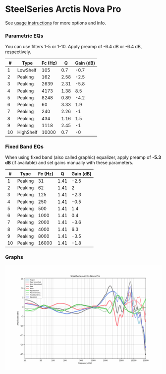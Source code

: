 # SteelSeries Arctis Nova Pro
See [usage instructions](https://github.com/jaakkopasanen/AutoEq#usage) for more options and info.

### Parametric EQs
You can use filters 1-5 or 1-10. Apply preamp of -6.4 dB or -6.4 dB, respectively.

|   # | Type      |   Fc (Hz) |    Q |   Gain (dB) |
|-----|-----------|-----------|------|-------------|
|   1 | LowShelf  |       105 | 0.7  |        -0.7 |
|   2 | Peaking   |       162 | 2.58 |        -2.5 |
|   3 | Peaking   |      2639 | 2.31 |        -5.8 |
|   4 | Peaking   |      4173 | 1.38 |         8.5 |
|   5 | Peaking   |      8248 | 0.89 |        -4.2 |
|   6 | Peaking   |        60 | 3.33 |         1.9 |
|   7 | Peaking   |       240 | 2.26 |        -1   |
|   8 | Peaking   |       434 | 1.16 |         1.5 |
|   9 | Peaking   |      1118 | 2.45 |        -1   |
|  10 | HighShelf |     10000 | 0.7  |        -0   |

### Fixed Band EQs
When using fixed band (also called graphic) equalizer, apply preamp of **-5.3 dB** (if available) and set gains manually with these parameters.

|   # | Type    |   Fc (Hz) |    Q |   Gain (dB) |
|-----|---------|-----------|------|-------------|
|   1 | Peaking |        31 | 1.41 |        -2.5 |
|   2 | Peaking |        62 | 1.41 |         2   |
|   3 | Peaking |       125 | 1.41 |        -2.3 |
|   4 | Peaking |       250 | 1.41 |        -0.5 |
|   5 | Peaking |       500 | 1.41 |         1.4 |
|   6 | Peaking |      1000 | 1.41 |         0.4 |
|   7 | Peaking |      2000 | 1.41 |        -3.6 |
|   8 | Peaking |      4000 | 1.41 |         6.3 |
|   9 | Peaking |      8000 | 1.41 |        -3.5 |
|  10 | Peaking |     16000 | 1.41 |        -1.8 |

### Graphs
![](./SteelSeries%20Arctis%20Nova%20Pro.png)
